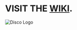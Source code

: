 # VISIT THE [WIKI](https://github.com/x0y/disco/wiki).
![Disco Logo](https://i.imgsafe.org/7a7f8c8.png "Disco Logo")
